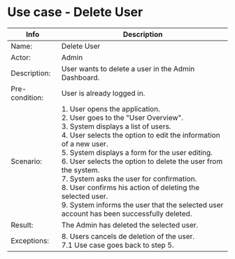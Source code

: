 # Use case - Delete User
| Info | Description |
| --- | --- |
| Name: | Delete User  |
| Actor: | Admin |
| Description: | User wants to delete a user in the Admin Dashboard. |
| Pre-condition: | User is already logged in. |
| Scenario: | 1. User opens the application. <br> 2. User goes to the "User Overview". <br> 3. System displays a list of users. <br> 4. User selects the option to edit the information of a new user. <br> 5. System displays a form for the user editing.<br> 6. User selects the option to delete the user from the system. <br> 7. System asks the user for confirmation. <br> 8. User confirms his action of deleting the selected user. <br> 9. System informs the user that the selected user account has been successfully deleted.| 
| Result: | The Admin has deleted the selected user. |
| Exceptions: | 8. Users cancels de deletion of the user.  <br> 7.1 Use case goes back to step 5. |
